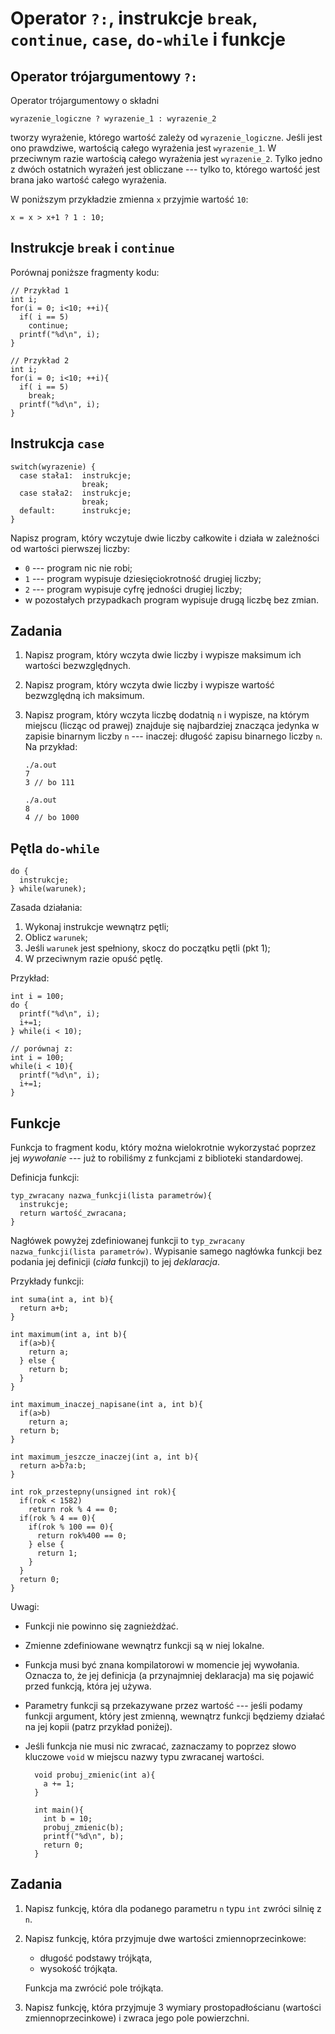 Operator `?:`, instrukcje `break`, `continue`, `case`, `do-while` i funkcje
=====================================

Operator trójargumentowy `?:`
-------------------------------------

Operator trójargumentowy o składni

    wyrazenie_logiczne ? wyrazenie_1 : wyrazenie_2

tworzy wyrażenie, którego wartość zależy od `wyrazenie_logiczne`.
Jeśli jest ono prawdziwe, wartością całego wyrażenia jest `wyrazenie_1`.
W przeciwnym razie wartością całego wyrażenia jest `wyrazenie_2`.
Tylko jedno z dwóch ostatnich wyrażeń jest obliczane --- tylko to,
którego wartość jest brana jako wartość całego wyrażenia.

W poniższym przykładzie zmienna `x` przyjmie wartość `10`:

    x = x > x+1 ? 1 : 10;


Instrukcje `break` i `continue`
------------------------------------
Porównaj poniższe fragmenty kodu:

    // Przykład 1
    int i;
    for(i = 0; i<10; ++i){
      if( i == 5)
        continue;
      printf("%d\n", i);
    }

    // Przykład 2
    int i;
    for(i = 0; i<10; ++i){
      if( i == 5)
        break;
      printf("%d\n", i);
    }

Instrukcja `case`
------------------------------------

    switch(wyrazenie) {
      case stała1:  instrukcje;
                    break;
      case stała2:  instrukcje;
                    break;
      default:      instrukcje;
    }

Napisz program, który wczytuje dwie liczby całkowite
i działa w zależności od wartości pierwszej liczby:

  * `0` --- program nic nie robi;
  * `1` --- program wypisuje dziesięciokrotność drugiej liczby;
  * `2` --- program wypisuje cyfrę jedności drugiej liczby;
  * w pozostałych przypadkach program wypisuje drugą liczbę bez zmian.

Zadania
------------------------------------

1.  Napisz program, który wczyta dwie liczby i wypisze maksimum ich
    wartości bezwzględnych.

2.  Napisz program, który wczyta dwie liczby i wypisze wartość
    bezwzględną ich maksimum.

3.  Napisz program, który wczyta liczbę dodatnią `n` i wypisze,
    na którym miejscu (licząc od prawej) znajduje się najbardziej znacząca
    jedynka w zapisie binarnym liczby `n` --- inaczej: długość zapisu
    binarnego liczby `n`.
    Na przykład:

        ./a.out
        7
        3 // bo 111

        ./a.out
        8
        4 // bo 1000


Pętla `do-while`
------------------------------------

    do {
      instrukcje;
    } while(warunek);

Zasada działania:

1.  Wykonaj instrukcje wewnątrz pętli;
2.  Oblicz `warunek`;
3.  Jeśli `warunek` jest spełniony, skocz do początku pętli (pkt 1);
4.  W przeciwnym razie opuść pętlę.

Przykład:

    int i = 100;
    do {
      printf("%d\n", i);
      i+=1;
    } while(i < 10);

    // porównaj z:
    int i = 100;
    while(i < 10){
      printf("%d\n", i);
      i+=1;
    }

Funkcje
------------------------------------
Funkcja to fragment kodu, który można wielokrotnie wykorzystać poprzez jej
_wywołanie_ --- już to robiliśmy z funkcjami z biblioteki standardowej.

Definicja funkcji:

    typ_zwracany nazwa_funkcji(lista parametrów){
      instrukcje;
      return wartość_zwracana;
    }

Nagłówek powyżej zdefiniowanej funkcji to `typ_zwracany
nazwa_funkcji(lista parametrów)`.
Wypisanie samego nagłówka funkcji bez podania jej definicji (_ciała_
funkcji) to jej *deklaracja*.

Przykłady funkcji:

    int suma(int a, int b){
      return a+b;
    }

    int maximum(int a, int b){
      if(a>b){
        return a;
      } else {
        return b;
      }
    }

    int maximum_inaczej_napisane(int a, int b){
      if(a>b)
        return a;
      return b;
    }

    int maximum_jeszcze_inaczej(int a, int b){
      return a>b?a:b;
    }

    int rok_przestepny(unsigned int rok){
      if(rok < 1582)
        return rok % 4 == 0;
      if(rok % 4 == 0){
        if(rok % 100 == 0){
          return rok%400 == 0;
        } else {
          return 1;
        }
      }
      return 0;
    }

Uwagi:

* Funkcji nie powinno się zagnieżdżać.
* Zmienne zdefiniowane wewnątrz funkcji są w niej lokalne.
* Funkcja musi być znana kompilatorowi w momencie jej wywołania.
  Oznacza to, że jej definicja (a przynajmniej deklaracja)
	ma się pojawić przed funkcją, która jej używa.
* Parametry funkcji są przekazywane przez wartość ---
  jeśli podamy funkcji argument, który jest zmienną,
  wewnątrz funkcji będziemy działać na jej kopii (patrz przykład poniżej).
* Jeśli funkcja nie musi nic zwracać, zaznaczamy to
  poprzez słowo kluczowe `void` w miejscu nazwy typu zwracanej wartości.

        void probuj_zmienic(int a){
          a += 1;
        }

        int main(){
          int b = 10;
          probuj_zmienic(b);
          printf("%d\n", b);
          return 0;
        }

Zadania
------------------------------------
1.  Napisz funkcję, która dla podanego parametru `n` typu `int` zwróci
    silnię z `n`.

2.  Napisz funkcję, która przyjmuje dwe wartości zmiennoprzecinkowe:
      * długość podstawy trójkąta,
      * wysokość trójkąta.

    Funkcja ma zwrócić pole trójkąta.

3.  Napisz funkcję, która przyjmuje 3 wymiary prostopadłościanu
    (wartości zmiennoprzecinkowe) i zwraca jego pole powierzchni.
